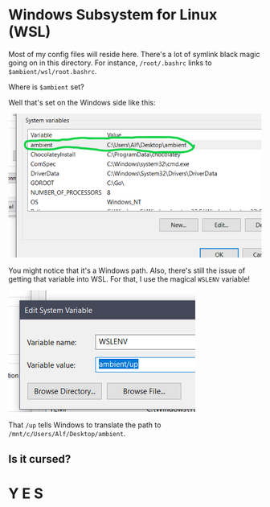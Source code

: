 # Windows Subsystem for Linux (WSL)

Most of my config files will reside here.
There's a lot of symlink black magic going on in this directory.
For instance, `/root/.bashrc` links to `$ambient/wsl/root.bashrc`.

Where is `$ambient` set?

Well that's set on the Windows side like this:

![this](2019-02-01-01-14-27.png)

You might notice that it's a Windows path.
Also, there's still the issue of getting that variable into WSL.
For that, I use the magical `WSLENV` variable!

![](2019-02-01-01-16-08.png)

That `/up` tells Windows to translate the path to `/mnt/c/Users/Alf/Desktop/ambient`.

## Is it cursed?

<h1>Y E S</h1>
